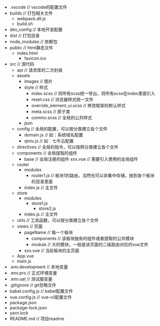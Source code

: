 - .vscode  // vscode的配置文件
- builds  // 打包相关文件
	- webpack.dll.js
	- build.sh
- dev_config  // 本地开发配置
- dist  // 打包目录
- node_modules  // 依赖包
- public  // html静态文件
  - index.html
	- favicon.ico
- src  // 源代码
	- api  // 请求库的二次封装
	- assets
		- images  // 图片
		- style  // 样式
			- index.scss  // 将所有scss统一导出，将所有scss在index里面引入
			- reset.css  // 浏览器样式统一文件
			- override_element_ui.scss  // 修改框架的默认样式
			- meta.scss  // 原子类
			- commo.scss  // 全局的公共样式
		- json
	- config  // 全局的配置，可以按分类建立各个文件
		- domain.js  // 如：系统域名配置
		- qiniu.js  // 如：七牛云配置
	- directives  // 全局的指令，可以按照分类建立各个文件
	- components  // 全局提取的组件
		- base  // 全局注册的组件
		xxx.vue  // 需要引入使用的全局组件
	- router
		- modules
			- router1.js  // 板块1的路由，当然也可以非集中存储，放到各个板块的目录里面
		- index.js  // 主文件
	- store
		- modules
		  - store1.js
			- store2.js
		- index.js  // 主文件
	- utils  // 工具函数，可以按分类建立各个文件
	- views  // 页面
		- pageName  // 每一个板块
			- components  // 该板块独有的组件或者提取的公共模块
			- module  // 大的模块，一般是该页面的二级路由对应的vue文件
		- xxx.vue  // 当前板块的主页面
	- App.vue
	- main.js
- .env.development  // 本地变量
- .env.pro  // 正式环境变量
- .env.uat  // 测试服变量
- .gitignore  // git忽略文件
- babel.config.js  // babel配置文件
- vue.config.js  // vue-cli配置文件
- package.json
- package-lock.json
- yarn.lock
- README.md  // 项目readme